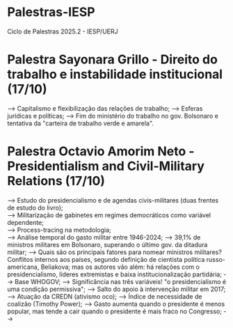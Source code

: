 # Palestras-IESP
Ciclo de Palestras 2025.2 - IESP/UERJ


# Palestra Sayonara Grillo - Direito do trabalho e instabilidade institucional (17/10)

--> Capitalismo e flexibilização das relações de trabalho;
--> Esferas jurídicas e políticas;
--> Fim do ministério do trabalho no gov. Bolsonaro e tentativa da "carteira de trabalho verde e amarela".


# Palestra Octavio Amorim Neto - Presidentialism and Civil-Military Relations (17/10)

--> Estudo do presidencialismo e de agendas civis-militares (duas frentes de estudo do livro);                                                             
--> Militarização de gabinetes em regimes democráticos como variável dependente;                                         
--> Process-tracing na metodologia;                                   
--> Análise temporal do gasto militar entre 1946-2024;
--> 39,1% de ministros militares em Bolsonaro, superando o último gov. da ditadura militar;
--> Quais são os principais fatores para nomear ministros militares? Conflitos internos aos países, segundo definição de cientista política russo-americana, Beliakova; mas os autores vão além: há relações com o presidencialismo, líderes extremistas e baixa institucionalização partidária;
--> Base WHOGOV;
--> Significância nas três variáveis! "o presidencialismo é uma condição permissiva";
--> Salto do apoio à intervenção militar em 2017;
--> Atuação da CREDN (ativismo oco);
--> Índice de necessidade de coalizão (Timothy Power);
--> Gasto aumenta quando o presidente é menos popular, mas tende a cair quando o presidente é mais fraco no Congresso;
--> 

				



